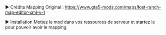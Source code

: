 ► Crédits
Mapping Original : https://www.gta5-mods.com/maps/lost-ranch-map-editor-xml-v-1

► Installation
Mettez le mod dans vos ressources de serveur et startez le pour pouvoir avoir le mapping
